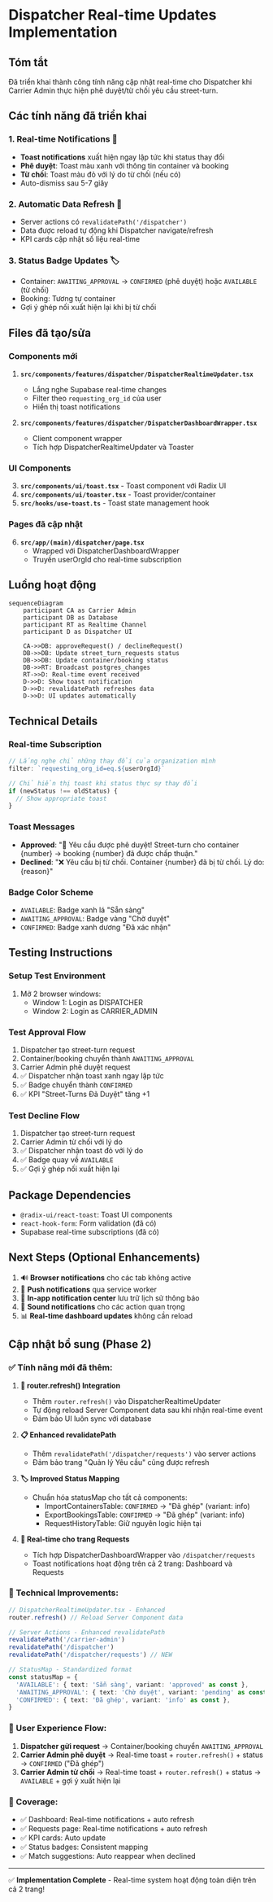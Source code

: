 # Dispatcher Real-time Updates Implementation

## Tóm tắt
Đã triển khai thành công tính năng cập nhật real-time cho Dispatcher khi Carrier Admin thực hiện phê duyệt/từ chối yêu cầu street-turn.

## Các tính năng đã triển khai

### 1. Real-time Notifications 🔔
- **Toast notifications** xuất hiện ngay lập tức khi status thay đổi
- **Phê duyệt**: Toast màu xanh với thông tin container và booking
- **Từ chối**: Toast màu đỏ với lý do từ chối (nếu có)
- Auto-dismiss sau 5-7 giây

### 2. Automatic Data Refresh 🔄
- Server actions có `revalidatePath('/dispatcher')` 
- Data được reload tự động khi Dispatcher navigate/refresh
- KPI cards cập nhật số liệu real-time

### 3. Status Badge Updates 🏷️
- Container: `AWAITING_APPROVAL` → `CONFIRMED` (phê duyệt) hoặc `AVAILABLE` (từ chối)
- Booking: Tương tự container
- Gợi ý ghép nối xuất hiện lại khi bị từ chối

## Files đã tạo/sửa

### Components mới
1. **`src/components/features/dispatcher/DispatcherRealtimeUpdater.tsx`**
   - Lắng nghe Supabase real-time changes
   - Filter theo `requesting_org_id` của user
   - Hiển thị toast notifications

2. **`src/components/features/dispatcher/DispatcherDashboardWrapper.tsx`**
   - Client component wrapper
   - Tích hợp DispatcherRealtimeUpdater và Toaster

### UI Components
3. **`src/components/ui/toast.tsx`** - Toast component với Radix UI
4. **`src/components/ui/toaster.tsx`** - Toast provider/container
5. **`src/hooks/use-toast.ts`** - Toast state management hook

### Pages đã cập nhật
6. **`src/app/(main)/dispatcher/page.tsx`**
   - Wrapped với DispatcherDashboardWrapper
   - Truyền userOrgId cho real-time subscription

## Luồng hoạt động

```mermaid
sequenceDiagram
    participant CA as Carrier Admin
    participant DB as Database  
    participant RT as Realtime Channel
    participant D as Dispatcher UI
    
    CA->>DB: approveRequest() / declineRequest()
    DB->>DB: Update street_turn_requests status
    DB->>DB: Update container/booking status  
    DB->>RT: Broadcast postgres_changes
    RT->>D: Real-time event received
    D->>D: Show toast notification
    D->>D: revalidatePath refreshes data
    D->>D: UI updates automatically
```

## Technical Details

### Real-time Subscription
```typescript
// Lắng nghe chỉ những thay đổi của organization mình
filter: `requesting_org_id=eq.${userOrgId}`

// Chỉ hiển thị toast khi status thực sự thay đổi  
if (newStatus !== oldStatus) {
  // Show appropriate toast
}
```

### Toast Messages
- **Approved**: "🎉 Yêu cầu được phê duyệt! Street-turn cho container {number} → booking {number} đã được chấp thuận."
- **Declined**: "❌ Yêu cầu bị từ chối. Container {number} đã bị từ chối. Lý do: {reason}"

### Badge Color Scheme
- `AVAILABLE`: Badge xanh lá "Sẵn sàng"
- `AWAITING_APPROVAL`: Badge vàng "Chờ duyệt"  
- `CONFIRMED`: Badge xanh dương "Đã xác nhận"

## Testing Instructions

### Setup Test Environment
1. Mở 2 browser windows:
   - Window 1: Login as DISPATCHER
   - Window 2: Login as CARRIER_ADMIN

### Test Approval Flow
1. Dispatcher tạo street-turn request
2. Container/booking chuyển thành `AWAITING_APPROVAL`
3. Carrier Admin phê duyệt request
4. ✅ Dispatcher nhận toast xanh ngay lập tức
5. ✅ Badge chuyển thành `CONFIRMED`
6. ✅ KPI "Street-Turns Đã Duyệt" tăng +1

### Test Decline Flow  
1. Dispatcher tạo street-turn request
2. Carrier Admin từ chối với lý do
3. ✅ Dispatcher nhận toast đỏ với lý do
4. ✅ Badge quay về `AVAILABLE`
5. ✅ Gợi ý ghép nối xuất hiện lại

## Package Dependencies
- `@radix-ui/react-toast`: Toast UI components
- `react-hook-form`: Form validation (đã có)
- Supabase real-time subscriptions (đã có)

## Next Steps (Optional Enhancements)
1. 🔊 **Browser notifications** cho các tab không active
2. 📱 **Push notifications** qua service worker
3. 🔔 **In-app notification center** lưu trữ lịch sử thông báo
4. 🎵 **Sound notifications** cho các action quan trọng
5. 📊 **Real-time dashboard updates** không cần reload

## Cập nhật bổ sung (Phase 2)

### ✅ Tính năng mới đã thêm:

1. **🔄 router.refresh() Integration**
   - Thêm `router.refresh()` vào DispatcherRealtimeUpdater
   - Tự động reload Server Component data sau khi nhận real-time event
   - Đảm bảo UI luôn sync với database

2. **📋 Enhanced revalidatePath**
   - Thêm `revalidatePath('/dispatcher/requests')` vào server actions
   - Đảm bảo trang "Quản lý Yêu cầu" cũng được refresh

3. **🏷️ Improved Status Mapping**
   - Chuẩn hóa statusMap cho tất cả components:
     - ImportContainersTable: `CONFIRMED` → "Đã ghép" (variant: info)
     - ExportBookingsTable: `CONFIRMED` → "Đã ghép" (variant: info)
     - RequestHistoryTable: Giữ nguyên logic hiện tại

4. **📄 Real-time cho trang Requests**
   - Tích hợp DispatcherDashboardWrapper vào `/dispatcher/requests`
   - Toast notifications hoạt động trên cả 2 trang: Dashboard và Requests

### 🔧 Technical Improvements:

```typescript
// DispatcherRealtimeUpdater.tsx - Enhanced
router.refresh() // Reload Server Component data
```

```typescript
// Server Actions - Enhanced revalidatePath
revalidatePath('/carrier-admin')
revalidatePath('/dispatcher')
revalidatePath('/dispatcher/requests') // NEW
```

```typescript
// StatusMap - Standardized format
const statusMap = {
  'AVAILABLE': { text: 'Sẵn sàng', variant: 'approved' as const },
  'AWAITING_APPROVAL': { text: 'Chờ duyệt', variant: 'pending' as const },
  'CONFIRMED': { text: 'Đã ghép', variant: 'info' as const },
}
```

### 📱 User Experience Flow:

1. **Dispatcher gửi request** → Container/booking chuyển `AWAITING_APPROVAL`
2. **Carrier Admin phê duyệt** → Real-time toast + `router.refresh()` + status → `CONFIRMED` ("Đã ghép")
3. **Carrier Admin từ chối** → Real-time toast + `router.refresh()` + status → `AVAILABLE` + gợi ý xuất hiện lại

### 🎯 Coverage:
- ✅ Dashboard: Real-time notifications + auto refresh
- ✅ Requests page: Real-time notifications + auto refresh  
- ✅ KPI cards: Auto update
- ✅ Status badges: Consistent mapping
- ✅ Match suggestions: Auto reappear when declined

---
✅ **Implementation Complete** - Real-time system hoạt động toàn diện trên cả 2 trang! 